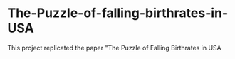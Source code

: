 # The-Puzzle-of-falling-birthrates-in-USA
This project replicated the paper "The Puzzle of Falling Birthrates in USA
